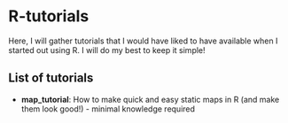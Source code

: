 # R-tutorials

Here, I will gather tutorials that I would have liked to have available when I started out using R.
I will do my best to keep it simple!

## List of tutorials 

* **map_tutorial**: How to make quick and easy static maps in R (and make them look good!) - minimal knowledge required